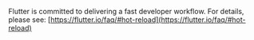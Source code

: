 Flutter is committed to delivering a fast developer workflow. For details, please see: [https://flutter.io/faq/#hot-reload](https://flutter.io/faq/#hot-reload)
